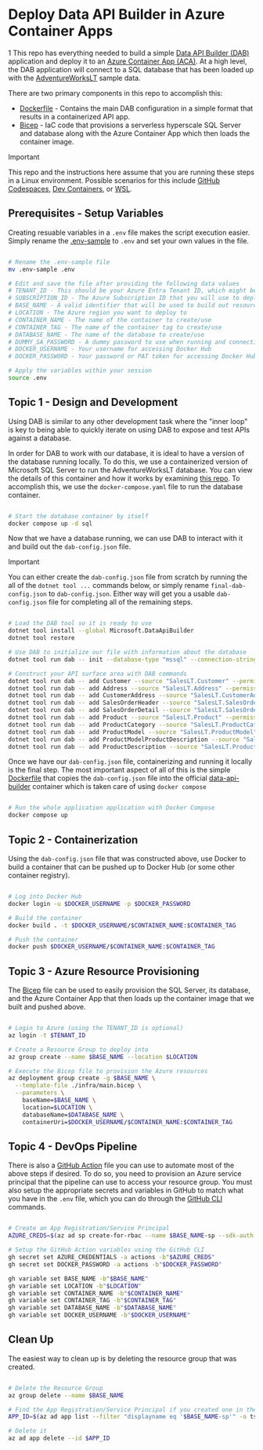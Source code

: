 # Deploy Data API Builder in Azure Container Apps
1
This repo has everything needed to build a simple [Data API Builder (DAB)](https://learn.microsoft.com/en-us/azure/data-api-builder/overview) application and deploy it to an [Azure Container App (ACA)](https://learn.microsoft.com/en-us/azure/container-apps/overview). At a high level, the DAB application will connect to a SQL database that has been loaded up with the [AdventureWorksLT](https://learn.microsoft.com/en-us/sql/samples/adventureworks-install-configure?view=sql-server-ver16&tabs=ssms#deploy-new-sample-database) sample data.

There are two primary components in this repo to accomplish this:

* [Dockerfile](./dab/Dockerfile) - Contains the main DAB configuration in a simple format that results in a containerized API app.  
* [Bicep](./infra/main.bicep) - IaC code that provisions a serverless hyperscale SQL Server and database along with the Azure Container App which then loads the container image.

> [!IMPORTANT] 
> This repo and the instructions here assume that you are running these steps in a Linux environment. Possible scenarios for this include [GitHub Codespaces](https://github.com/features/codespaces), [Dev Containers](https://code.visualstudio.com/docs/devcontainers/containers), or [WSL](https://learn.microsoft.com/en-us/windows/wsl/about).

## Prerequisites - Setup Variables

Creating resuable variables in a `.env` file makes the script execution easier. Simply rename the [.env-sample](./.env-sample) to `.env` and set your own values in the file.

```bash

# Rename the .env-sample file
mv .env-sample .env

# Edit and save the file after providing the following data values
# TENANT_ID - This should be your Azure Entra Tenant ID, which might be required to login to Azure
# SUBSCRIPTION_ID - The Azure Subscription ID that you will use to deploy into
# BASE_NAME - A valid identifier that will be used to build out resource names in Bicep
# LOCATION - The Azure region you want to deploy to
# CONTAINER_NAME - The name of the container to create/use
# CONTAINER_TAG - The name of the container tag to create/use
# DATABASE_NAME - The name of the database to create/use
# DUMMY_SA_PASSWORD - A dummy password to use when running and connecting to a local SQL container instance
# DOCKER_USERNAME - Your username for accessing Docker Hub
# DOCKER_PASSWORD - Your password or PAT token for accessing Docker Hub

# Apply the variables within your session
source .env

```

## Topic 1 - Design and Development

Using DAB is similar to any other development task where the "inner loop" is key to being able to quickly iterate on using DAB to expose and test APIs against a database.

In order for DAB to work with our database, it is ideal to have a version of the database running locally. To do this, we use a containerized version of Microsoft SQL Server to run the AdventureWorksLT database. You can view the details of this container and how it works by examining [this repo](https://github.com/cwiederspan/adventureworkslt-mssql-container). To accomplish this, we use the `docker-compose.yaml` file to run the database container.

```bash

# Start the database container by itself
docker compose up -d sql

```

Now that we have a database running, we can use DAB to interact with it and build out the `dab-config.json` file. 

> [!IMPORTANT] 
> You can either create the `dab-config.json` file from scratch by running the all of the `dotnet tool ...` commands below, or simply rename `final-dab-config.json` to `dab-config.json`. Either way will get you a usable `dab-config.json` file for completing all of the remaining steps.

```bash

# Load the DAB tool so it is ready to use
dotnet tool install --global Microsoft.DataApiBuilder
dotnet tool restore

# Use DAB to initialize our file with information about the database
dotnet tool run dab -- init --database-type "mssql" --connection-string "@env('DATABASE_CONNECTION_STRING')"

# Construct your API surface area with DAB commands
dotnet tool run dab -- add Customer --source "SalesLT.Customer" --permissions "anonymous:*"     # <= Allow writes to this table
dotnet tool run dab -- add Address --source "SalesLT.Address" --permissions "anonymous:read"
dotnet tool run dab -- add CustomerAddress --source "SalesLT.CustomerAddress" --permissions "anonymous:read"
dotnet tool run dab -- add SalesOrderHeader --source "SalesLT.SalesOrderHeader" --permissions "anonymous:read"
dotnet tool run dab -- add SalesOrderDetail --source "SalesLT.SalesOrderDetail" --permissions "anonymous:read"
dotnet tool run dab -- add Product --source "SalesLT.Product" --permissions "anonymous:read"
dotnet tool run dab -- add ProductCategory --source "SalesLT.ProductCategory" --permissions "anonymous:read"
dotnet tool run dab -- add ProductModel --source "SalesLT.ProductModel" --permissions "anonymous:read"
dotnet tool run dab -- add ProductModelProductDescription --source "SalesLT.ProductModelProductDescription" --permissions "anonymous:read"
dotnet tool run dab -- add ProductDescription --source "SalesLT.ProductDescription" --permissions "anonymous:read"

```

Once we have our `dab-config.json` file, containerizing and running it locally is the final step. The most important aspect of all of this is the simple [Dockerfile](./Dockerfile) that copies the `dab-config.json` file into the official [data-api-builder](https://mcr.microsoft.com/en-us/artifact/mar/azure-databases/data-api-builder/tags) container which is taken care of using `docker compose`

```bash

# Run the whole application application with Docker Compose
docker compose up

```

## Topic 2 - Containerization

Using the `dab-config.json` file that was constructed above, use Docker to build a container that can be pushed up to Docker Hub (or some other container registry). 

```bash

# Log into Docker Hub
docker login -u $DOCKER_USERNAME -p $DOCKER_PASSWORD

# Build the container
docker build . -t $DOCKER_USERNAME/$CONTAINER_NAME:$CONTAINER_TAG

# Push the container
docker push $DOCKER_USERNAME/$CONTAINER_NAME:$CONTAINER_TAG

```

## Topic 3 - Azure Resource Provisioning

The [Bicep](./infra/main.bicep) file can be used to easily provision the SQL Server, its database, and the Azure Container App that then loads up the container image that we built and pushed above.

```bash

# Login to Azure (using the TENANT_ID is optional)
az login -t $TENANT_ID

# Create a Resource Group to deploy into
az group create --name $BASE_NAME --location $LOCATION

# Execute the Bicep file to provision the Azure resources
az deployment group create -g $BASE_NAME \
  --template-file ./infra/main.bicep \
  --parameters \
    baseName=$BASE_NAME \
    location=$LOCATION \
    databaseName=$DATABASE_NAME \
    containerUri=$DOCKER_USERNAME/$CONTAINER_NAME:$CONTAINER_TAG

```

## Topic 4 - DevOps Pipeline

There is also a [GitHub Action](./.github/workflows/pipeline.yaml) file you can use to automate most of the above steps if desired. To do so, you need to provision an Azure service principal that the pipeline can use to access your resource group. You must also setup the appropriate secrets and variables in GitHub to match what you have in the `.env` file, which you can do through the [GitHub CLI](https://cli.github.com/) commands.

```bash

# Create an App Registration/Service Principal
AZURE_CREDS=$(az ad sp create-for-rbac --name $BASE_NAME-sp --sdk-auth --role contributor --scopes /subscriptions/$SUBSCRIPTION_ID/resourceGroups/$BASE_NAME)

# Setup the GitHub Action variables using the GitHub CLI
gh secret set AZURE_CREDENTIALS -a actions -b"$AZURE_CREDS"
gh secret set DOCKER_PASSWORD -a actions -b"$DOCKER_PASSWORD"

gh variable set BASE_NAME -b"$BASE_NAME"
gh variable set LOCATION -b"$LOCATION"
gh variable set CONTAINER_NAME -b"$CONTAINER_NAME"
gh variable set CONTAINER_TAG -b"$CONTAINER_TAG"
gh variable set DATABASE_NAME -b"$DATABASE_NAME"
gh variable set DOCKER_USERNAME -b"$DOCKER_USERNAME"

```

## Clean Up

The easiest way to clean up is by deleting the resource group that was created.

```bash

# Delete the Resource Group
az group delete --name $BASE_NAME

# Find the App Registration/Service Principal if you created one in the Bonus Content section
APP_ID=$(az ad app list --filter "displayname eq '$BASE_NAME-sp'" -o tsv --query "[].{appId:appId}")

# Delete it
az ad app delete --id $APP_ID

```
